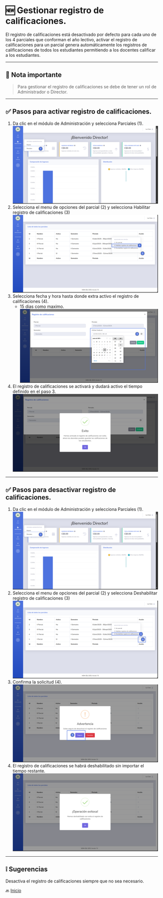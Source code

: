 # 🆕 Gestionar registro de calificaciones.

El registro de calificaciones está desactivado por defecto para cada uno de los 4 parciales que conforman el año
lectivo,
activar el registro de calificaciones para un parcial genera automáticamente los registros de calificaciones de todos
los estudiantes
permitiendo a los docentes calificar a los estudiantes.

---

## 📝 Nota importante

> Para gestionar el registro de calificaciones se debe de tener un rol de Administrador o Director.
---

## ✅ Pasos para activar registro de calificaciones.

1. Da clic en el módulo de Administración y selecciona Parciales (1).
   ![](../../assets/Gestionar%20parciales/1.png)
2. Selecciona el menu de opciones del parcial (2) y selecciona Habilitar registro de calificaciones (3)
   ![](../../assets/Gestionar%20registro%20de%20calificaciones/1.png)
3. Selecciona fecha y hora hasta donde extra activo el registro de calificaciones (4).
    - 15 dias como maximo.
      ![](../../assets/Gestionar%20registro%20de%20calificaciones/2.png)
4. El registro de calificaciones se activará y dudará activo el tiempo definido en el paso 3.
   ![](../../assets/Gestionar%20registro%20de%20calificaciones/3.png)

---

   <div style="page-break-after: always;"></div>

## ✅ Pasos para desactivar registro de calificaciones.

1. Da clic en el módulo de Administración y selecciona Parciales (1).
   ![](../../assets/Gestionar%20parciales/1.png)
2. Selecciona el menu de opciones del parcial (2) y selecciona Deshabilitar registro de calificaciones (3)
   ![](../../assets/Gestionar%20registro%20de%20calificaciones/4.png)
3. Confirma la solicitud (4).
   ![](../../assets/Gestionar%20registro%20de%20calificaciones/5.png)
4. El registro de calificaciones se habrá deshabilitado sin importar el tiempo restante.
   ![](../../assets/Gestionar%20registro%20de%20calificaciones/6.png)

---

## ❕ Sugerencias

Desactiva el registro de calificaciones siempre que no sea necesario.

🔙 [Inicio](../../Index.md)


